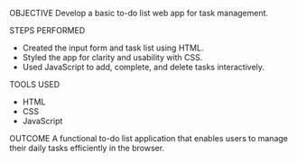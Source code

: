 OBJECTIVE
Develop a basic to-do list web app for task management.

STEPS PERFORMED
- Created the input form and task list using HTML.
- Styled the app for clarity and usability with CSS.
- Used JavaScript to add, complete, and delete tasks interactively.

TOOLS USED
- HTML
- CSS
- JavaScript

OUTCOME
A functional to-do list application that enables users to manage their daily tasks efficiently in the browser.